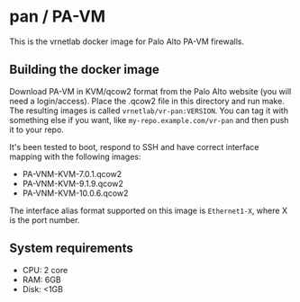 # pan / PA-VM

This is the vrnetlab docker image for Palo Alto PA-VM firewalls.


## Building the docker image

Download PA-VM in KVM/qcow2 format from the Palo Alto website (you will need a login/access).
Place the .qcow2 file in this directory and run make. The resulting images is called `vrnetlab/vr-pan:VERSION`. You can
tag it with something else if you want, like `my-repo.example.com/vr-pan` and
then push it to your repo.

It's been tested to boot, respond to SSH and have correct interface mapping
with the following images:

 * PA-VNM-KVM-7.0.1.qcow2
 * PA-VNM-KVM-9.1.9.qcow2
 * PA-VNM-KVM-10.0.6.qcow2

The interface alias format supported on this image is `Ethernet1-X`, where X is the port number.

## System requirements

* CPU: 2 core
* RAM: 6GB
* Disk: <1GB

